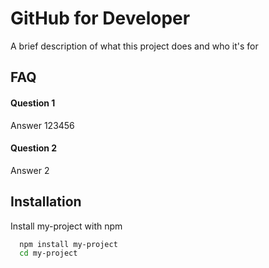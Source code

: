 
# GitHub for Developer

A brief description of what this project does and who it's for


## FAQ

#### Question 1

Answer 123456

#### Question 2

Answer 2


## Installation

Install my-project with npm

```bash
  npm install my-project
  cd my-project
```
